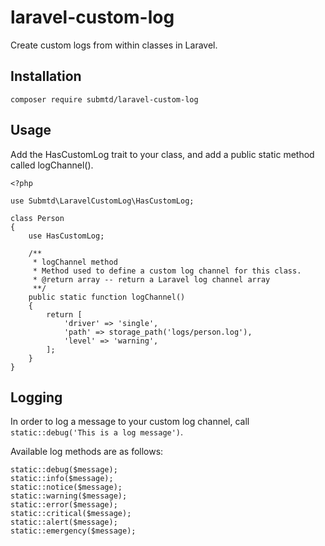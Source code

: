# laravel-custom-log

Create custom logs from within classes in Laravel.

## Installation

```
composer require submtd/laravel-custom-log
```

## Usage

Add the HasCustomLog trait to your class, and add a public static method called logChannel().

```
<?php

use Submtd\LaravelCustomLog\HasCustomLog;

class Person
{
    use HasCustomLog;
    
    /**
     * logChannel method
     * Method used to define a custom log channel for this class.
     * @return array -- return a Laravel log channel array
     **/
    public static function logChannel()
    {
        return [
            'driver' => 'single',
            'path' => storage_path('logs/person.log'),
            'level' => 'warning',
        ];
    }
}
```

## Logging

In order to log a message to your custom log channel, call ```static::debug('This is a log message')```.

Available log methods are as follows:

```
static::debug($message);
static::info($message);
static::notice($message);
static::warning($message);
static::error($message);
static::critical($message);
static::alert($message);
static::emergency($message);
```

